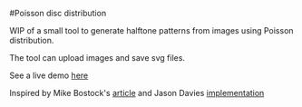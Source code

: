 #Poisson disc distribution

WIP of a small tool to generate halftone patterns from images using Poisson distribution. 

The tool can upload images and save svg files.

See a live demo [here](http://tezzutezzu.github.io/poisson-distribution/)

Inspired by Mike Bostock's [article](http://bost.ocks.org/mike/algorithms/) and Jason Davies [implementation](http://www.jasondavies.com/poisson-disc/) 


